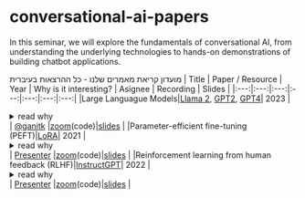 # conversational-ai-papers
In this seminar, we will explore the fundamentals of conversational AI, from understanding the underlying technologies to hands-on demonstrations of building chatbot applications.


מועדון קריאת מאמרים שלנו - כל ההרצאות בעיברית
| Title | Paper / Resource | Year | Why is it interesting? | Asignee | Recording | Slides |
|:---:|:---:|:---:|:---:|:---:|:---:|:---:|
|Large Languague Models|[Llama 2](https://ai.meta.com/research/publications/llama-2-open-foundation-and-fine-tuned-chat-models/), [GPT2](https://d4mucfpksywv.cloudfront.net/better-language-models/language_models_are_unsupervised_multitask_learners.pdf), [GPT4](https://arxiv.org/pdf/2303.08774.pdf)| 2023 | <details><summary>read why</summary> A review of the greatest and latest LLMs.</details> |  [@ganitk]() |[zoom](TBD)(code)|[slides](TBD) |
|Parameter-efficient fine-tuning (PEFT)|[LoRA](https://arxiv.org/pdf/2106.09685.pdf)| 2021 | <details><summary>read why</summary> The paper that chatGPT was based on. In the paper the authors use reinforcement learning technique that encoporates human feedback as the reward. Outputs from the 1.3B parameter InstructGPT model are preferred on outputs from the 175B GPT-3 </details> |  [Presenter]() |[zoom](TBD)(code)|[slides](TBD) |
|Reinforcement learning from human feedback (RLHF)|[InstructGPT](https://arxiv.org/pdf/2203.02155.pdf)| 2022 | <details><summary>read why</summary> The paper that chatGPT was based on. In the paper the authors use reinforcement learning technique that encoporates human feedback as the reward. Outputs from the 1.3B parameter InstructGPT model are preferred on outputs from the 175B GPT-3 </details> |  [Presenter]() |[zoom](TBD)(code)|[slides](TBD) |


